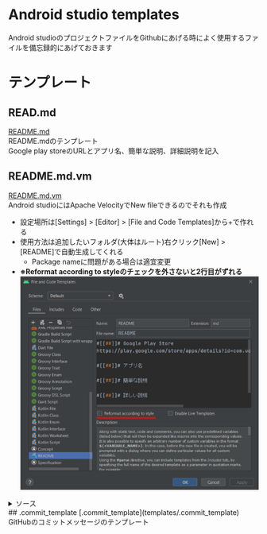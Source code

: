 # Android studio templates
Android studioのプロジェクトファイルをGithubにあげる時によく使用するファイルを備忘録的にあげておきます

# テンプレート
## READ.md
[README.md](templates/README.md)<br>
README.mdのテンプレート<br>
Google play storeのURLとアプリ名、簡単な説明、詳細説明を記入
## README.md.vm
[README.md.vm](templates/README.md.vm)<br>
Android studioにはApache VelocityでNew fileできるのでそれも作成
- 設定場所は[Settings] > [Editor] > [File and Code Templates]から+で作れる
- 使用方法は追加したいフォルダ(大体はルート)右クリック[New] > [README]で自動生成してくれる
  - Package nameに問題がある場合は適宜変更
- **※Reformat according to styleのチェックを外さないと2行目がずれる**<br>
![reference](img/code_templates_memo.png)
<details>
  <summary>ソース</summary>
  https://github.com/blue928sky/AndroidStudioTemplats/blob/ee45db4a9f5f7008bc4a399e666afb6087b956aa/templates/README.md.vm#L1-L8
</details>
## .commit_template
[.commit_template](templates/.commit_template)<br>
GitHubのコミットメッセージのテンプレート
